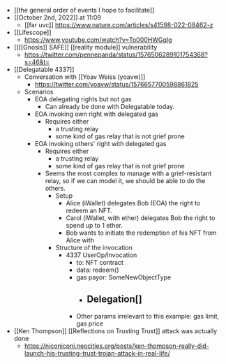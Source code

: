 - [[the general order of events I hope to facilitate]]
- [[October 2nd, 2022]] at 11:09
    - [[far uvc]] https://www.nature.com/articles/s41598-022-08462-z
- [[Lifescope]]
    - https://www.youtube.com/watch?v=To000HWGqIg
- [[[[Gnosis]] SAFE]] [[reality module]] vulnerability 
    - https://twitter.com/pennepanda/status/1576506289101754368?s=46&t=
- [[Delegatable 4337]]
    - Conversation with [[Yoav Weiss (yoavw)]]
        - https://twitter.com/yoavw/status/1576657700598861825
    - Scenarios
        - EOA delegating rights but not gas
            - Can already be done with Delegatable today.
        - EOA invoking own right with delegated gas
            - Requires either
                - a trusting relay
                - some kind of gas relay that is not grief prone
        - EOA invoking others' right with delegated gas
            - Requires either
                - a trusting relay
                - some kind of gas relay that is not grief prone
            - Seems the most complex to manage with a grief-resistant relay, so if we can model it, we should be able to do the others.
                - Setup
                    - Alice (iWallet) delegates Bob (EOA) the right to redeem an NFT.
                    - Carol (iWallet, with ether) delegates Bob the right to spend up to 1 ether.
                    - Bob wants to initiate the redemption of his NFT from Alice with  
                - Structure of the invocation
                    - 4337 UserOp/Invocation
                        - to: NFT contract
                        - data: redeem()
                        - gas payor: SomeNewObjectType
                            - Delegation[]
                                - 
                        - Other params irrelevant to this example: gas limit, gas price
- [[Ken Thompson]] [[Reflections on Trusting Trust]] attack was actually done
    - https://niconiconi.neocities.org/posts/ken-thompson-really-did-launch-his-trusting-trust-trojan-attack-in-real-life/
